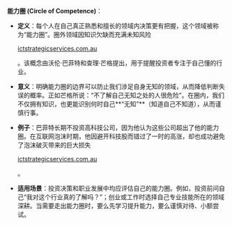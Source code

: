 **能力圈 (Circle of Competence)**：

- **定义**：每个人在自己真正熟悉和擅长的领域内决策更有把握，这个领域被称为“能力圈”。圈外领域因知识欠缺而充满未知风险​
    
    [ictstrategicservices.com.au](https://www.ictstrategicservices.com.au/2017/07/14/113-fantastic-thinking-tools-from-farnam-street/#:~:text=An%20idea%20introduced%20by%20Warren,so%20as%20to%20act%20accordingly)
    
    。该概念由沃伦·巴菲特和查理·芒格提出，用于提醒投资者专注于自己懂的行业。
- **意义**：明确能力圈的边界可以防止我们涉足自身无知的领域，从而降低判断失误的概率。正如芒格所说：“不了解自己无知之处的人很危险”。在圈内，我们不仅拥有知识，也更能识别何时自己**“无知”**（知道自己不知道），从而谨慎行事。
- **例子**：巴菲特长期不投资高科技公司，因为他认为这些公司超出了他的能力圈。在互联网泡沫时期，他因避开科技股而错过了一时的高涨，却也成功避免了泡沫破灭带来的巨大损失​
    
    [ictstrategicservices.com.au](https://www.ictstrategicservices.com.au/2017/07/14/113-fantastic-thinking-tools-from-farnam-street/#:~:text=An%20idea%20introduced%20by%20Warren,so%20as%20to%20act%20accordingly)
    
    。
- **适用场景**：投资决策和职业发展中均应评估自己的能力圈。例如，投资前问自己“我对这个行业真的了解吗？”；创业或工作时选择自己专业技能所在的领域深耕。当需要走出能力圈时，要么先学习提升能力，要么谨慎对待、小额尝试。